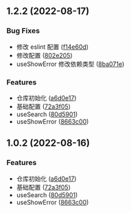 ## 1.2.2 (2022-08-17)


### Bug Fixes

* 修改 eslint 配置 ([f14e60d](https://github.com/Do-whatever-you-want/daphnis-hooks/commit/f14e60d883471255731298342b9d35b2052c7919))
* 修改配置 ([802e205](https://github.com/Do-whatever-you-want/daphnis-hooks/commit/802e205415f175956db95244b31fdf5f247402a3))
* useShowError 修改依赖类型 ([8ba071e](https://github.com/Do-whatever-you-want/daphnis-hooks/commit/8ba071e20f1ec2bdf7c6a85f8b4f89ba157ef561))


### Features

* 仓库初始化 ([a6d0e17](https://github.com/Do-whatever-you-want/daphnis-hooks/commit/a6d0e17baa15cdb8126ca5869ee4459fa7bee8af))
* 基础配置 ([72a3f05](https://github.com/Do-whatever-you-want/daphnis-hooks/commit/72a3f0526b6827c390a7d4b1b795c5e81f898244))
* useSearch ([80d5901](https://github.com/Do-whatever-you-want/daphnis-hooks/commit/80d5901923c76cd87880ee0700e7b8b4893b1b10))
* useShowError ([8663c00](https://github.com/Do-whatever-you-want/daphnis-hooks/commit/8663c00eb4c3d33b4d5386144e20f469b87ec92d))



## 1.0.2 (2022-08-16)


### Features

* 仓库初始化 ([a6d0e17](https://github.com/DaphnisLi/daphnis-hooks/commit/a6d0e17baa15cdb8126ca5869ee4459fa7bee8af))
* 基础配置 ([72a3f05](https://github.com/DaphnisLi/daphnis-hooks/commit/72a3f0526b6827c390a7d4b1b795c5e81f898244))
* useSearch ([80d5901](https://github.com/DaphnisLi/daphnis-hooks/commit/80d5901923c76cd87880ee0700e7b8b4893b1b10))
* useShowError ([8663c00](https://github.com/DaphnisLi/daphnis-hooks/commit/8663c00eb4c3d33b4d5386144e20f469b87ec92d))



